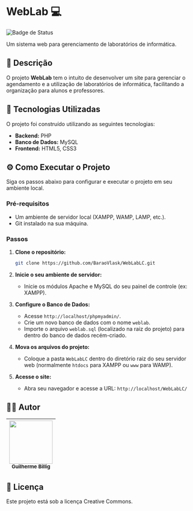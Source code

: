 # WebLab 💻

![Badge de Status](https://img.shields.io/badge/status-em%20desenvolvimento-yellow)

Um sistema web para gerenciamento de laboratórios de informática.

## 📝 Descrição

O projeto **WebLab** tem o intuito de desenvolver um site para gerenciar o agendamento e a utilização de laboratórios de informática, facilitando a organização para alunos e professores.

## 🚀 Tecnologias Utilizadas

O projeto foi construído utilizando as seguintes tecnologias:

-   **Backend:** PHP
-   **Banco de Dados:** MySQL
-   **Frontend:** HTML5, CSS3

## ⚙️ Como Executar o Projeto

Siga os passos abaixo para configurar e executar o projeto em seu ambiente local.

### Pré-requisitos

-   Um ambiente de servidor local (XAMPP, WAMP, LAMP, etc.).
-   Git instalado na sua máquina.

### Passos

1.  **Clone o repositório:**
    ```bash
    git clone https://github.com/BaraoVlask/WebLabLC.git
    ```

2.  **Inicie o seu ambiente de servidor:**
    -   Inicie os módulos Apache e MySQL do seu painel de controle (ex: XAMPP).

3.  **Configure o Banco de Dados:**
    -   Acesse `http://localhost/phpmyadmin/`.
    -   Crie um novo banco de dados com o nome `weblab`.
    -   Importe o arquivo `weblab.sql` (localizado na raiz do projeto) para dentro do banco de dados recém-criado.

4.  **Mova os arquivos do projeto:**
    -   Coloque a pasta `WebLabLC` dentro do diretório raiz do seu servidor web (normalmente `htdocs` para XAMPP ou `www` para WAMP).

5.  **Acesse o site:**
    -   Abra seu navegador e acesse a URL: `http://localhost/WebLabLC/`

## 👨‍💻 Autor

| [<img src="https://avatars.githubusercontent.com/u/45403092" width=115><br><sub>Guilherme Billig</sub>](https://github.com/BaraoVlask) |
| :---: |

## 📜 Licença

Este projeto está sob a licença Creative Commons.
